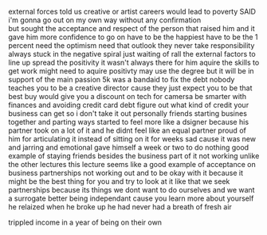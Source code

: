 external forces told us creative or artist careers would lead to poverty
SAID i'm gonna go out on my own way without any confirmation  
but sought the acceptance and respect of the person that raised him and it gave him more confidence to go on
have to be the happiest have to be the 1 percent  need the optimism need that outlook they never take responsibility always stuck in the negative spiral
just waiting of rall the external factors to line up 
spread the positivity it wasn't always there for him
aquire the skills to get work
might need to aquire positivty 
may use the degree but it will be in support of the main passion
5k was a bandaid to fix the debt
nobody teaches you to be a creative director cause they just expect you to be that 
best buy would give you a discount on tech for camersa
be smarter with finances and avoiding credit card debt
figure out what kind of credit your business can get so i don't take it out personally
friends starting busines together and parting ways
started to feel more like a dsigner because his partner took on a lot of it and he didnt feel like an equal partner
proud of him for articulating it instead of sitting on it for weeks
sad cause it was new and jarring and emotional 
gave himself a week or two to do nothing
good example of staying friends besides the business part of it not working unlike the other lectures
this lecture seems like a good example of acceptance on business partnerships not working out and to be okay with it because it might be the best thing for you and try to look at it like that
we seek partnerships because its things we dont want to do ourselves and we want a surrogate
better being independant cause you learn more about yourself
he relaized when he broke up he had never had a breath of fresh air

trippled income in a year of being on their own